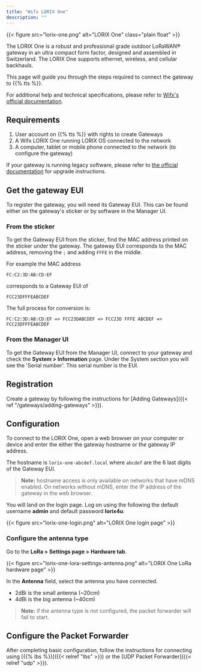 ```yaml
---
title: "Wifx LORIX One"
description: ""
---
```


{{< figure src="lorix-one.png" alt="LORIX One" class="plain float" >}}

The LORIX One is a robust and professional grade outdoor LoRaWAN® gateway in an ultra compact form factor, designed and assembled in Switzerland. The LORIX One supports ethernet, wireless, and cellular backhauls.

This page will guide you through the steps required to connect the gateway to {{% tts %}}.

<!--more-->

For additional help and technical specifications, please refer to [Wifx's official documentation](https://iot.wifx.net/docs).

## Requirements

  1. User account on {{% tts %}} with rights to create Gateways
  2. A Wifx LORIX One running LORIX OS connected to the network
  3. A computer, tablet or mobile phone connected to the network (to configure the gateway)

If your gateway is running legacy software, please refer to [the official documentation](https://iot.wifx.net/docs) for upgrade instructions.

## Get the gateway EUI

To register the gateway, you will need its Gateway EUI. This can be found either on the gateway's sticker or by software in the Manager UI.

### From the sticker

To get the Gateway EUI from the sticker, find the MAC address printed on the sticker under the gateway. The gateway EUI corresponds to the MAC address, removing the `;` and adding `FFFE` in the middle.

For example the MAC address

```
FC:C2:3D:AB:CD:EF
```

corresponds to a Gateway EUI of

```
FCC23DFFFEABCDEF
```

The full process for conversion is:
```
FC:C2:3D:AB:CD:EF => FCC23DABCDEF => FCC23D FFFE ABCDEF => FCC23DFFFEABCDEF
```

### From the Manager UI

To get the Gateway EUI from the Manager UI, connect to your gateway and check the **System > Information** page. Under the System section you will see the 'Serial number'. This serial number is the EUI.

## Registration

Create a gateway by following the instructions for [Adding Gateways]({{< ref "/gateways/adding-gateways" >}}).

## Configuration

To connect to the LORIX One, open a web browser on your computer or device and enter the either the gateway hostname or the gateway IP address.

The hostname is `lorix-one-abcdef.local` where `abcdef` are the 6 last digits of the Gateway EUI.

>**Note:** hostname access is only available on networks that have mDNS enabled. On networks without mDNS, enter the IP address of the gateway in the web browser.

You will land on the login page. Log on using the following the default username **admin** and default password **lorix4u**.

{{< figure src="lorix-one-login.png" alt="LORIX One login page" >}}

### Configure the antenna type

Go to the **LoRa > Settings page > Hardware tab**.

{{< figure src="lorix-one-lora-settings-antenna.png" alt="LORIX One LoRa hardware page" >}}

In the **Antenna** field, select the antenna you have connected.

- 2dBi is the small antenna (~20cm)
- 4dBi is the big antenna (~40cm)

>**Note:** if the antenna type is not configured, the packet forwarder will fail to start.

## Configure the Packet Forwarder

After completing basic configuration, follow the instructions for connecting using [{{% lbs %}}]({{< relref "lbs" >}}) or the [UDP Packet Forwarder]({{< relref "udp" >}}).
